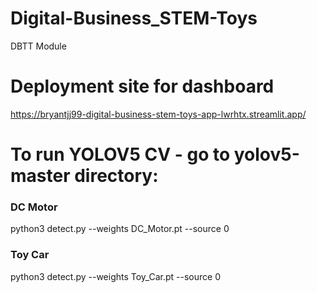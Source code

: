 # Digital-Business_STEM-Toys
DBTT Module


# Deployment site for dashboard
https://bryantjj99-digital-business-stem-toys-app-lwrhtx.streamlit.app/

# To run YOLOV5 CV - go to yolov5-master directory:
### DC Motor
python3 detect.py --weights DC_Motor.pt --source 0

### Toy Car
python3 detect.py --weights Toy_Car.pt --source 0
